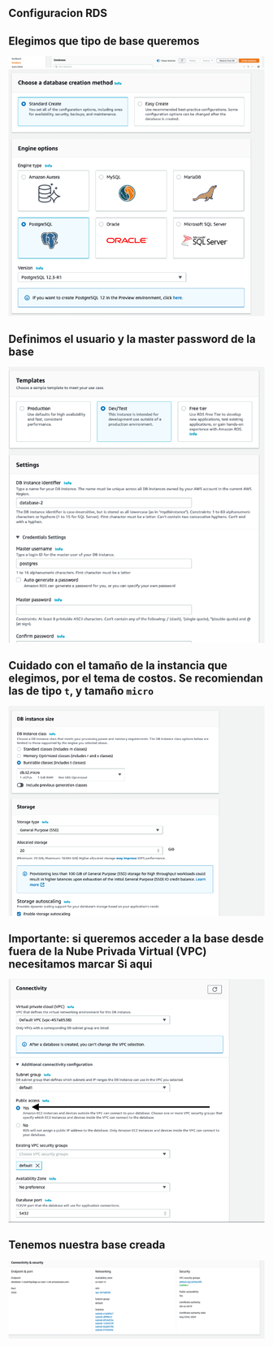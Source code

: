 ## Configuracion RDS

## Elegimos que tipo de base queremos
![](img/rds/1.png)
![](img/rds/2.png)

## Definimos el usuario y la master password de la base
![](img/rds/3.png)

## Cuidado con el tamaño de la instancia que elegimos, por el tema de costos. Se recomiendan las de tipo `t`, y tamaño `micro`
![](img/rds/4.png)

## Importante: si queremos acceder a la base desde fuera de la Nube Privada Virtual (VPC) necesitamos marcar Si aqui
![](img/rds/5.png)

## Tenemos nuestra base creada
![](img/rds/6.png)
